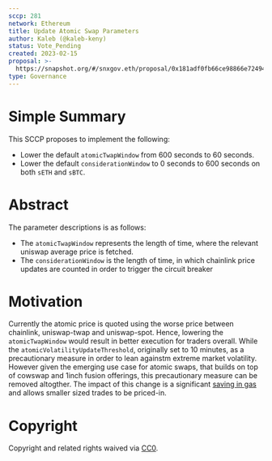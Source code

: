 ```yaml
---
sccp: 281
network: Ethereum
title: Update Atomic Swap Parameters
author: Kaleb (@kaleb-keny)
status: Vote_Pending
created: 2023-02-15
proposal: >-
  https://snapshot.org/#/snxgov.eth/proposal/0x181adf0fb66ce98866e72494ce5a85426b5a7ebbe6c2f72d61aa76014eb5a205
type: Governance
---
```


# Simple Summary

This SCCP proposes to implement the following:
- Lower the default `atomicTwapWindow` from 600 seconds to 60 seconds.
- Lower the default `considerationWindow` to 0 seconds to 600 seconds on both `sETH` and `sBTC`.

# Abstract

The parameter descriptions is as follows:
- The `atomicTwapWindow` represents the length of time, where the relevant uniswap average price is fetched.
- The `considerationWindow` is the length of time, in which chainlink price updates are counted in order to trigger the circuit breaker


# Motivation

Currently the atomic price is quoted using the worse price between chainlink, uniswap-twap and uniswap-spot. Hence, lowering the `atomicTwapWindow` would result in better execution for traders overall.
While the `atomicVolatilityUpdateThreshold`, originally set to 10 minutes, as a precautionary measure in order to lean againstm extreme market volatility. However given the emerging use case for atomic swaps, that builds on top of cowswap and 1inch fusion offerings, this precautionary measure can be removed altogther. The impact of this change is a significant [saving in gas](https://github.com/Synthetixio/synthetix/blob/develop/contracts/ExchangeRatesWithDexPricing.sol#L225) and allows smaller sized trades to be priced-in.

# Copyright

Copyright and related rights waived via [CC0](https://creativecommons.org/publicdomain/zero/1.0/).
